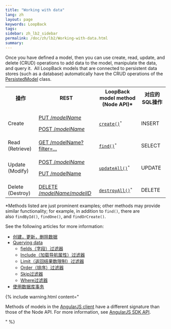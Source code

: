 ```yaml
---
title: "Working with data"
lang: zh
layout: page
keywords: LoopBack
tags:
sidebar: zh_lb2_sidebar
permalink: /doc/zh/lb2/Working-with-data.html
summary:
---
```


Once you have defined a model, then you can use create, read, update, and delete (CRUD) operations to add data to the model, manipulate the data, and query it.  All LoopBack models that are connected to persistent data stores (such as a database) automatically have the CRUD operations of the [PersistedModel](http://apidocs.strongloop.com/loopback/#persistedmodel-new-persistedmodel) class.

<table>
  <tbody>
    <tr>
      <th>操作</th>
      <th>REST</th>
      <th>LoopBack model method<br>(Node API)*</th>
      <th>对应的SQL操作</th>
    </tr>
    <tr>
      <td>Create</td>
      <td>
        <p><a href="https://docs.strongloop.com/display/zh/PersistedModel+REST+API#PersistedModelRESTAPI-Createmodelinstance">PUT /<em>modelName</em></a></p>
        <p><a href="https://docs.strongloop.com/display/zh/PersistedModel+REST+API#PersistedModelRESTAPI-Update/insertinstance">POST /<em>modelName</em></a></p>
      </td>
      <td><code><a href="http://apidocs.strongloop.com/loopback/#persistedmodel-create" class="external-link" rel="nofollow">create()</a><sup>*</sup></code></td>
      <td>INSERT</td>
    </tr>
    <tr>
      <td>Read (Retrieve)</td>
      <td><a href="https://docs.strongloop.com/display/zh/PersistedModel+REST+API#PersistedModelRESTAPI-Findmatchinginstances">GET /modelName?filter=...</a></td>
      <td><code><a href="http://apidocs.strongloop.com/loopback/#persistedmodel-find" class="external-link" rel="nofollow">find()</a><sup>*</sup></code></td>
      <td>SELECT</td>
    </tr>
    <tr>
      <td>Update (Modify)</td>
      <td>
        <p><a href="https://docs.strongloop.com/display/zh/PersistedModel+REST+API#PersistedModelRESTAPI-Update/insertinstance">POST /<em>modelName</em></a>&nbsp;</p>
        <p><a href="https://docs.strongloop.com/display/zh/PersistedModel+REST+API#PersistedModelRESTAPI-Updatemodelinstanceattributes">PUT /modelName</a></p>
      </td>
      <td><code><a href="http://apidocs.strongloop.com/loopback/#persistedmodel-updateall" class="external-link" rel="nofollow">updateAll()</a><sup>*</sup></code></td>
      <td>UPDATE</td>
    </tr>
    <tr>
      <td>Delete (Destroy)</td>
      <td><a href="https://docs.strongloop.com/display/zh/PersistedModel+REST+API#PersistedModelRESTAPI-Deletemodelinstance">DELETE /<em>modelName</em>/<em>modelID</em></a></td>
      <td><code><a href="http://apidocs.strongloop.com/loopback/#persistedmodel-destroyall" class="external-link" rel="nofollow">destroyAll()</a><sup>*</sup></code></td>
      <td>DELETE</td>
    </tr>
  </tbody>
</table>

*Methods listed are just prominent examples; other methods may provide similar functionality; for example, in addition to `find()`, there are also `findById()`, `findOne()`, and `findOrCreate()`. 

See the following articles for more information:

*   [创建，更新，删除数据](/doc/{{page.lang}}/lb2/6095120.html)
*   [Querying data](/doc/{{page.lang}}/lb2/Querying-data.html)
    *   [fields（字段）过滤器](/doc/{{page.lang}}/lb2/6095114.html)
    *   [Include（加载导航属性）过滤器](/doc/{{page.lang}}/lb2/6095115.html)
    *   [Limit（返回结果数限制）过滤器](/doc/{{page.lang}}/lb2/6095117.html)
    *   [Order（排序）过滤器](/doc/{{page.lang}}/lb2/6095116.html)
    *   [Skip过滤器](/doc/{{page.lang}}/lb2/6095119.html)
    *   [Where过滤器](/doc/{{page.lang}}/lb2/6095118.html)
*   [使用数据库事务](/doc/{{page.lang}}/lb2/8880487.html)

{% include warning.html content="

Methods of models in the [AngularJS client](https://docs.strongloop.com/display/zh/AngularJS+JavaScript+SDK) have a different signature than those of the Node API.
For more information, see [AngularJS SDK API](http://apidocs.strongloop.com/loopback-sdk-angular/).

" %}
